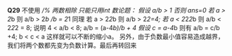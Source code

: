 **Q29**    不使用 */% 两数相除  只能只用int
            数论题： 假设  a/b > 1 否则 ans=0
                    若 a > 2*b  则 a/b > 2*b /b = 2*1 同理
                    若 a > 2*2*b 则  a/b > 2*2=4;
                    若 a < 2*2*2*b 则 a/b < 2*2*2 = 8;
                    说明 4 < a/b < 8;
                    a/b = (a-4*b)/b + 4    假设 c = a-4*b  则有  a/b = c/b +4;  b < c < a  这样就可以不断的缩小a。
                    另外，由于负数最小值容易造成越界，我们将两个数都先变为负数计算。最后再转回来

